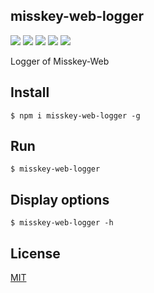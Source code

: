 misskey-web-logger
------------------

[![][npm-badge]][npm-link]
[![][travis-badge]][travis-link]
[![][david-badge]][david-link]
[![][david-dev-badge]][david-dev-link]
[![][mit-badge]][mit]

Logger of Misskey-Web

## Install
``` shell
$ npm i misskey-web-logger -g
```

## Run
``` shell
$ misskey-web-logger
```

## Display options
``` shell
$ misskey-web-logger -h
```

## License
[MIT](LICENSE)

[npm-link]:        https://www.npmjs.com/package/misskey-web-logger
[npm-badge]:       https://img.shields.io/npm/v/misskey-web-logger.svg?style=flat-square
[mit]:             http://opensource.org/licenses/MIT
[mit-badge]:       https://img.shields.io/badge/license-MIT-444444.svg?style=flat-square
[travis-link]:     https://travis-ci.org/syuilo/misskey-web-logger
[travis-badge]:    http://img.shields.io/travis/syuilo/misskey-web-logger.svg?style=flat-square
[david-link]:      https://david-dm.org/syuilo/misskey-web-logger#info=dependencies&view=table
[david-badge]:     https://img.shields.io/david/syuilo/misskey-web-logger.svg?style=flat-square
[david-dev-link]:  https://david-dm.org/syuilo/misskey-web-logger#info=devDependencies&view=table
[david-dev-badge]: https://img.shields.io/david/dev/syuilo/misskey-web-logger.svg?style=flat-square
